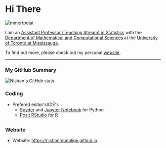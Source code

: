 # Hi There

<p align="left"> <img src="https://komarev.com/ghpvc/?username=nishanmudalige&label=Profile%20views&color=0e75b6&style=flat" alt="mmertpolat" /> </p>

I am an [Assistant Professor (Teaching Stream) in Statistics](https://www.utm.utoronto.ca/math-cs-stats/people/nishan-mudalige)
with the
[Department of Mathematical and Computational Sciences](https://www.utm.utoronto.ca/math-cs-stats/)
at the 
[University of Toronto at Mississauga](https://www.utm.utoronto.ca).

<!-- My formal education and training is in mathemaics and applied statistics. -->

To find out more, please check out my personal [website](#Website).

---

### My GitHub Summary

![Nishan's GitHub stats](https://github-readme-stats.vercel.app/api?username=nishanmudalige)

### Coding
<!--
- I mostly code in
   - [SAS](https://www.sas.com/)
   - [R](https://www.r-project.org/)
   - [Python](https://www.python.org/)
-->
- Prefered editor's/IDE's
   - [Spyder](https://www.spyder-ide.org/) and [Jupyter Notebook](https://jupyter.org) for Python
   - [Posit RStudio](https://posit.co/products/open-source/rstudio/) for R

##

### Website
<!-- - Email: nishan [dot] mudalige [at] gmail [dot] com -->
- Website: https://nishanmudalige.github.io

##

<!--
### Current Projects

- Developing a staging algorithm
- Snowflake training

##
-->

<!--
### Recently Completed Projects (2023)
   - Cardiology
      - Joint work with [Dr. Carlo Barcella](https://esc365.escardio.org/person/477456) (Denmark)
      - Available [here](https://pubmed.ncbi.nlm.nih.gov/37409410/)
      - Started in 2022, completed in 2023

### Recent Completed Projects (2022)
- Presented a chapter at Health Professional Book Club
   - Markdown available [here](https://github.com/nishanmudalige/BookClubCVExample)
- Publication on trees (i.e. trees in nature)
   - Joint work with [Dr. Loius-Paul Rivest](https://www.mat.ulaval.ca/lrivest/louis-paul-rivest/) (Laval), [Dr. Pierre Dutilleul](https://www.mcgill.ca/plant/faculty/dutilleul) (McGill)
   - The journal article that resulted from this work is available [here](https://journals.plos.org/plosone/article?id=10.1371/journal.pone.0274168)
    <!-- Further details after embargo is lefted by the publisher.
- Completed an R package
   - [TreeBranchModeller](https://github.com/nishanmudalige/TreeBranchModeller)
   - Joint work with [Dr. Loius-Paul Rivest](https://www.mat.ulaval.ca/lrivest/louis-paul-rivest/) (Laval), [Dr. Pierre Dutilleul](https://www.mcgill.ca/plant/faculty/dutilleul) (McGill).
-->

